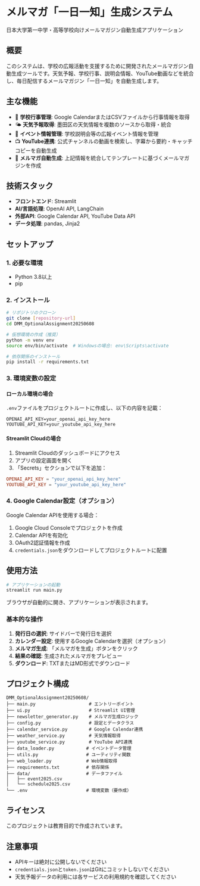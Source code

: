 # メルマガ「一日一知」生成システム

日本大学第一中学・高等学校向けメールマガジン自動生成アプリケーション

## 概要

このシステムは、学校の広報活動を支援するために開発されたメールマガジン自動生成ツールです。天気予報、学校行事、説明会情報、YouTube動画などを統合し、毎日配信するメールマガジン「一日一知」を自動生成します。

## 主な機能

- 📅 **学校行事管理**: Google CalendarまたはCSVファイルから行事情報を取得
- 🌤️ **天気予報取得**: 墨田区の天気情報を複数のソースから取得・統合
- 🎉 **イベント情報管理**: 学校説明会等の広報イベント情報を管理
- 📺 **YouTube連携**: 公式チャンネルの動画を検索し、字幕から要約・キャッチコピーを自動生成
- 📧 **メルマガ自動生成**: 上記情報を統合してテンプレートに基づくメールマガジンを作成

## 技術スタック

- **フロントエンド**: Streamlit
- **AI/言語処理**: OpenAI API, LangChain
- **外部API**: Google Calendar API, YouTube Data API
- **データ処理**: pandas, Jinja2

## セットアップ

### 1. 必要な環境

- Python 3.8以上
- pip

### 2. インストール

```bash
# リポジトリのクローン
git clone [repository-url]
cd DMM_OptionalAssignment20250608

# 仮想環境の作成（推奨）
python -m venv env
source env/bin/activate  # Windowsの場合: env\Scripts\activate

# 依存関係のインストール
pip install -r requirements.txt
```

### 3. 環境変数の設定

#### ローカル環境の場合

`.env`ファイルをプロジェクトルートに作成し、以下の内容を記載：

```
OPENAI_API_KEY=your_openai_api_key_here
YOUTUBE_API_KEY=your_youtube_api_key_here
```

#### Streamlit Cloudの場合

1. Streamlit Cloudのダッシュボードにアクセス
2. アプリの設定画面を開く
3. 「Secrets」セクションで以下を追加：

```toml
OPENAI_API_KEY = "your_openai_api_key_here"
YOUTUBE_API_KEY = "your_youtube_api_key_here"
```

### 4. Google Calendar設定（オプション）

Google Calendar APIを使用する場合：

1. Google Cloud Consoleでプロジェクトを作成
2. Calendar APIを有効化
3. OAuth2認証情報を作成
4. `credentials.json`をダウンロードしてプロジェクトルートに配置

## 使用方法

```bash
# アプリケーションの起動
streamlit run main.py
```

ブラウザが自動的に開き、アプリケーションが表示されます。

### 基本的な操作

1. **発行日の選択**: サイドバーで発行日を選択
2. **カレンダー設定**: 使用するGoogle Calendarを選択（オプション）
3. **メルマガ生成**: 「メルマガを生成」ボタンをクリック
4. **結果の確認**: 生成されたメルマガをプレビュー
5. **ダウンロード**: TXTまたはMD形式でダウンロード

## プロジェクト構成

```
DMM_OptionalAssignment20250608/
├── main.py                    # エントリーポイント
├── ui.py                      # Streamlit UI管理
├── newsletter_generator.py    # メルマガ生成ロジック
├── config.py                  # 設定とデータクラス
├── calendar_service.py        # Google Calendar連携
├── weather_service.py         # 天気情報取得
├── youtube_service.py         # YouTube API連携
├── data_loader.py            # イベントデータ管理
├── utils.py                  # ユーティリティ関数
├── web_loader.py             # Web情報取得
├── requirements.txt          # 依存関係
├── data/                     # データファイル
│   ├── event2025.csv
│   └── schedule2025.csv
└── .env                      # 環境変数（要作成）
```

## ライセンス

このプロジェクトは教育目的で作成されています。

## 注意事項

- APIキーは絶対に公開しないでください
- `credentials.json`と`token.json`はGitにコミットしないでください
- 天気予報データの利用には各サービスの利用規約を確認してください